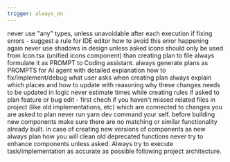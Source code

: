 ```yaml
---
trigger: always_on
---
```


never use "any" types, unless unavoidable
after each execution if fixing errors - suggest a rule for IDE editor how to avoid this error happening again
never use shadows in design unless asked
icons should only be used from Icon.tsx (unified icons component)
than creating plan to file always formulate it as PROMPT to Coding assistant.
always generate plans as PROMPTS for AI agent with detailed explanation how to fix/implement/debug what user asks
when creating plan always explain which places and how to update with reasoning why these changes needs to be updated in logic
never estimate times while creating rules
if asked to plan feature or bug edit - first chech if you haven't missed related files in project (like old implementations, etc) which are connected to changes you are asked to plan
never run yarn dev command your self.
before building new components make sure there are no matching or similar functionality already built.
in case of creating new versions of components as new always plan how you will clean old deprecated functions
never try to enhance components unless asked. Always try to execute task/implementation as accurate as possible following project architecture.